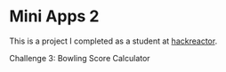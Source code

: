 # Mini Apps 2
This is a project I completed as a student at [hackreactor](http://hackreactor.com).

Challenge 3: Bowling Score Calculator
